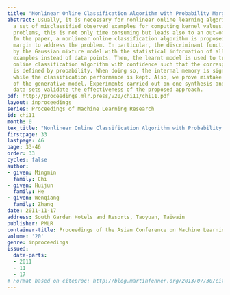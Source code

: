 ```yaml
---
title: "Nonlinear Online Classification Algorithm with Probability Margin"
abstract: Usually, it is necessary for nonlinear online learning algorithms to store
  a set of misclassified observed examples for computing kernel values. For large-scale
  problems, this is not only time consuming but leads also to an out-of-memory problem.
  In the paper, a nonlinear online classification algorithm is proposed with a probability
  margin to address the problem. In particular, the discriminant function is defined
  by the Gaussian mixture model with the statistical information of all the observed
  examples instead of data points. Then, the learnt model is used to train a nonlinear
  online classification algorithm with confidence such that the corresponding margin
  is defined by probability. When doing so, the internal memory is significantly reduced
  while the classification performance is kept. Also, we prove mistake bounds in terms
  of the generative model. Experiments carried out on one synthesis and two real large-scale
  data sets validate the effectiveness of the proposed approach.
pdf: http://proceedings.mlr.press/v20/chi11/chi11.pdf
layout: inproceedings
series: Proceedings of Machine Learning Research
id: chi11
month: 0
tex_title: "Nonlinear Online Classification Algorithm with Probability Margin"
firstpage: 33
lastpage: 46
page: 33-46
order: 33
cycles: false
author:
- given: Mingmin
  family: Chi
- given: Huijun
  family: He
- given: Wenqiang
  family: Zhang
date: 2011-11-17
address: South Garden Hotels and Resorts, Taoyuan, Taiwain
publisher: PMLR
container-title: Proceedings of the Asian Conference on Machine Learning
volume: '20'
genre: inproceedings
issued:
  date-parts:
  - 2011
  - 11
  - 17
# Format based on citeproc: http://blog.martinfenner.org/2013/07/30/citeproc-yaml-for-bibliographies/
---
```

